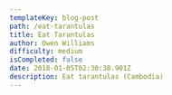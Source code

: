 ```yaml
---
templateKey: blog-post
path: /eat-tarantulas
title: Eat Tarantulas
author: Owen Williams
difficulty: medium
isCompleted: false
date: 2018-01-05T02:30:38.901Z
description: Eat tarantulas (Cambodia)
---
```


